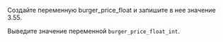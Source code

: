 Создайте переменную burger_price_float и запишите в нее значение 3.55.

Выведите значение переменной ```burger_price_float_int```. 